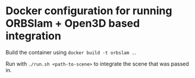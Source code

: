 
# Docker configuration for running ORBSlam + Open3D based integration

Build the container using `docker build -t orbslam .`.

Run with `./run.sh <path-to-scene>` to integrate the scene that was passed in.

